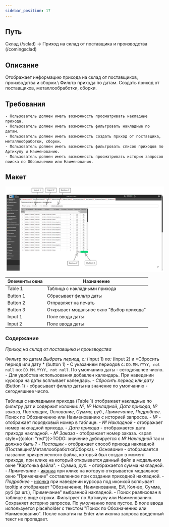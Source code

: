 ```yaml
---
sidebar_position: 17
---
```


## Путь 
Склад (/sclad) -> Приход на склад от поставщика и производства (/comingsclad)

## Описание
Отображает информацию прихода на склад от поставщиков, производства и сборки.\ Фильтр прихода по датам. Создать приход от поставщиков, металлообработки, сборки. 

## Требования
    - Пользователь должен иметь возможность просматривать накладные прихода.
    - Пользователь должен иметь возможность фильтровать накладные по датам.
    - Пользователь должен иметь возможность создать приход от поставщика, металлообработки, сборки.
    - Пользователь должен иметь возможность фильтровать список приходов по Артикулу и Наименованию.
    - Пользователь должен иметь возможность просматривать историю запросов поиска по Обозначению или Наименованию.

## Макет
![Пример изображения окна Прихода на склад от поставщиков и производства](\img\ArrivalAtTheWarehouse.png)

| Элементы окна | Назначение |
|---|---|
|Table 1| Таблица с накладными прихода |
|Button 1| Сбрасывает фильтр даты |
|Button 2| Отправляет на печать |
|Button 3| Открывает модальное окно "Выбор прихода" |
|Input 1| Поле ввода даты |
|Input 2| Поле ввода даты |

### Содержание
*Приход на склад от поставщика и производства*

Фильтр по датам *Выбрать период, с:* (Input 1) *по:* (Input 2) и *Сбросить период или дату * (button 1)
    - С указанием периодов с: `DD.MM.YYYY, not null` по: `DD.MM.YYYY, not null`. По умолчанию даты - сегодняшнее число.
    - Для удобства использования добавлен календарь. При наведении курсора на даты всплывает календарь.
    - *Сбросить период или дату* (Button 1) - сбрасывает фильтр даты на значение по умолчанию - сегодняшнее число.

Таблица с накладными прихода (Table 1) отображает накладные по фильтру дат и содержит колонки: *№*, *№ Накладной*, *Дата прихода*, *№ заказа*, *Поставщик*, *Основание*, *Сумма, руб.*, *Примечание*, *Подробнее*. Поиск по Обозначению или Наименованию с историей запросов.
    - *№* - отображает порядковый номер в таблице.
    - *№ Накладной* - отображает номер накладной прихода.
    - *Дата прихода* - отображается дата прихода накладной.
    - *№ Заказа* - отображает номер заказа. <span style={{color: "red"}}>TODO: значение дублируется с *№ Накладной* так и должно быть ?</span>
    - *Постащик* - отображает способ прихода накладной (Поставщик\Металлообработка\Сборка).
    - *Основание* - отображается название прикрепленного файла, который был создан в момент прихода, при клике на который открывается данный файл в модальном окне "Карточка файла".
    - *Сумма, руб.* - отображается сумма накладной.
    - *Примечание* - [иконка](/img/plus.png) при клике на которую открывается модальное окно  "Примечание" составленное при создании приходной накладной.
    - *Подробнее* - [иконка](/img/plus.png) при наведении курсора под иконкой всплывает tooltip и отображает "Обозначение, Наименование, ЕИ, Кол-во, Сумма, руб (за шт.), Примечание" выбранной накладной. 
    - Поиск реализован в таблице в виде строки. Фильтрует по Артикулу или Наименованию. Сохраняет историю запросов. По умолчанию поле пустое. В поле ввода используется placeholder c текстом "Поиск по Обозначению или Наименованию". После нажатия на Enter или иконка запроса введенный текст не пропадает.